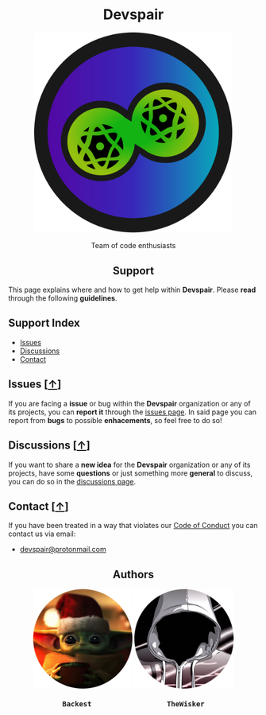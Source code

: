 <h1 align="center">Devspair</h1>
<div align="center">
    <a href="https://github.com/Devspair-Team">
        <img width="400" src="./assets/logo/devspair.svg">
    </a>
</div>
<p align="center">Team of code enthusiasts</p>

<h2 align="center">Support</h2>

This page explains where and how to get help within **Devspair**.
Please **read** through the following **guidelines**.

## Support Index

- [Issues][issues-hook]
- [Discussions][discussions-hook]
- [Contact][contact-hook]

## Issues [[↑][index]]

If you are facing a **issue** or bug within the **Devspair** organization or any of its projects, you can **report it** through the [issues page][issues].
In said page you can report from **bugs** to possible **enhacements**, so feel free to do so!

## Discussions [[↑][index]]

If you want to share a **new idea** for the **Devspair** organization or any of its projects, have some **questions** or just something more **general** to discuss, you can do so in the [discussions page][discussions].

## Contact [[↑][index]]

If you have been treated in a way that violates our [Code of Conduct][coc] you can contact us via email:

- devspair@protonmail.com

<h2 align="center">Authors</h2>
<div align="center">
    <a href="https://github.com/Backist"><img width="200" height="200" src="./assets/profiles/Backest"></img></a>
    <a href="https://github.com/TheWisker"><img width="200" height="200" src="./assets/profiles/TheWisker"></img></a>
</div>
<div align="center">
    <h4 align="center"><pre>Backest                  TheWisker</pre></h4>
</div>

[index]: https://github.com/Devspair-Team/.github/blob/master/SUPPORT.md#support-index
[issues-hook]: https://github.com/Devspair-Team/.github/blob/master/SUPPORT.md#issues-
[discussions-hook]: https://github.com/Devspair-Team/.github/blob/master/SUPPORT.md#discussions-
[contact-hook]: https://github.com/Devspair-Team/.github/blob/master/SUPPORT.md#contact-
[issues]: https://github.com/Devspair-Team/.github/issues
[discussions]: https://github.com/Devspair-Team/discussions
[coc]: ./.github/CODE_OF_CONDUCT.md